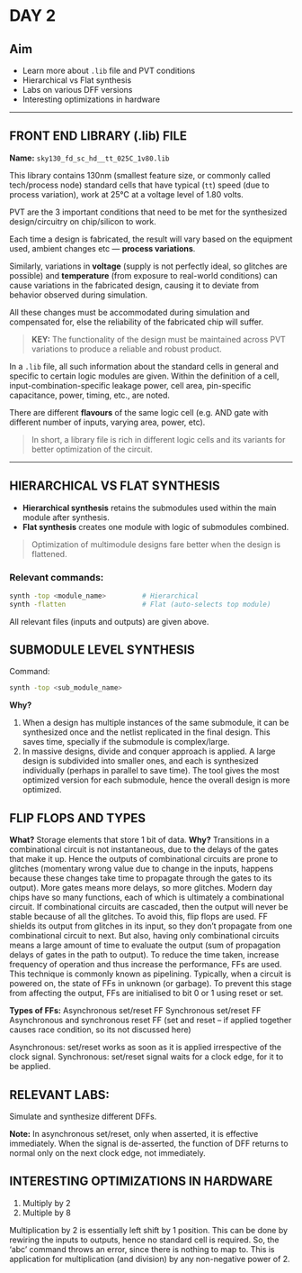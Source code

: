 # DAY 2

## Aim

- Learn more about `.lib` file and PVT conditions  
- Hierarchical vs Flat synthesis  
- Labs on various DFF versions  
- Interesting optimizations in hardware  

---

## FRONT END LIBRARY (.lib) FILE

**Name:** `sky130_fd_sc_hd__tt_025C_1v80.lib`

This library contains 130nm (smallest feature size, or commonly called tech/process node) standard cells that have typical (`tt`) speed (due to process variation), work at 25°C at a voltage level of 1.80 volts.

PVT are the 3 important conditions that need to be met for the synthesized design/circuitry on chip/silicon to work.

Each time a design is fabricated, the result will vary based on the equipment used, ambient changes etc — **process variations**.

Similarly, variations in **voltage** (supply is not perfectly ideal, so glitches are possible) and **temperature** (from exposure to real-world conditions) can cause variations in the fabricated design, causing it to deviate from behavior observed during simulation.

All these changes must be accommodated during simulation and compensated for, else the reliability of the fabricated chip will suffer.

> **KEY:** The functionality of the design must be maintained across PVT variations to produce a reliable and robust product.

In a `.lib` file, all such information about the standard cells in general and specific to certain logic modules are given. Within the definition of a cell, input-combination-specific leakage power, cell area, pin-specific capacitance, power, timing, etc., are noted.

There are different **flavours** of the same logic cell (e.g. AND gate with different number of inputs, varying area, power, etc).

> In short, a library file is rich in different logic cells and its variants for better optimization of the circuit.

---

## HIERARCHICAL VS FLAT SYNTHESIS

- **Hierarchical synthesis** retains the submodules used within the main module after synthesis.  
- **Flat synthesis** creates one module with logic of submodules combined.  

> Optimization of multimodule designs fare better when the design is flattened.

### Relevant commands:

```bash
synth -top <module_name>         # Hierarchical
synth -flatten                   # Flat (auto-selects top module)
```
All relevant files (inputs and outputs) are given above.

## SUBMODULE LEVEL SYNTHESIS

Command:
```bash
synth -top <sub_module_name>
```
**Why?**
1.	When a design has multiple instances of the same submodule, it can be synthesized once and the netlist replicated in the final design. This saves time, specially if the submodule is complex/large.
2.	In massive designs, divide and conquer approach is applied. A large design is subdivided into smaller ones, and each is synthesized individually (perhaps in parallel to save time). The tool gives the most optimized version for each submodule, hence the overall design is more optimized. 

## FLIP FLOPS AND TYPES
**What?**
Storage elements that store 1 bit of data.
**Why?**
Transitions in a combinational circuit is not instantaneous, due to the delays of the gates that make it up. Hence the outputs of combinational circuits are prone to glitches (momentary wrong value due to change in the inputs, happens because these changes take time to propagate through the gates to its output). More gates means more delays, so more glitches.
Modern day chips have so many functions, each of which is ultimately a combinational circuit. If combinational circuits are cascaded, then the output will never be stable because of all the glitches. To avoid this, flip flops are used. FF shields its output from glitches in its input, so they don’t propagate from one combinational circuit to next. 
But also, having only combinational circuits means a large amount of time to evaluate the output (sum of propagation delays of gates in the path to output). To reduce the time taken, increase frequency of operation and thus increase the performance, FFs are used. This technique is commonly known as pipelining.
Typically, when a circuit is powered on, the state of FFs in unknown (or garbage). To prevent this stage from affecting the output, FFs are initialised to bit 0 or 1 using reset or set.

**Types of FFs:**
Asynchronous set/reset FF
Synchronous set/reset FF
Asynchronous and synchronous reset FF
(set and reset – if applied together causes race condition, so its not discussed here)

Asynchronous: set/reset works as soon as it is applied irrespective of the clock signal.
Synchronous: set/reset signal waits for a clock edge, for it to be applied. 

## RELEVANT LABS:
Simulate and synthesize different DFFs. 
<async reset dff pic>
<sync reset dff pic>

**Note:** In asynchronous set/reset, only when asserted, it is effective immediately. When the signal is de-asserted, the function of DFF  returns to normal only on the next clock edge, not immediately.


## INTERESTING OPTIMIZATIONS IN HARDWARE
1.	Multiply by 2
2.	Multiple by 8

Multiplication by 2 is essentially left shift by 1 position. This can be done by rewiring the inputs to outputs, hence no standard cell is required. So, the ‘abc’ command throws an error, since there is nothing to map to. 
This is application for multiplication (and division) by any non-negative power of 2. 


